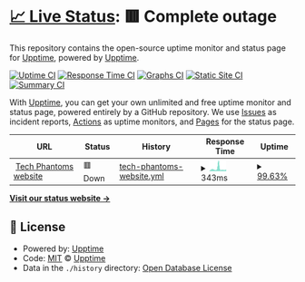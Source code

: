 # [📈 Live Status](https://demo.upptime.js.org): <!--live status--> **🟥 Complete outage**

This repository contains the open-source uptime monitor and status page for [Upptime](https://upptime.js.org), powered by [Upptime](https://github.com/upptime/upptime).

[![Uptime CI](https://github.com/Tech-Phantoms/website-status/workflows/Uptime%20CI/badge.svg)](https://github.com/Tech-Phantoms/website-status/actions?query=workflow%3A%22Uptime+CI%22)
[![Response Time CI](https://github.com/Tech-Phantoms/website-status/workflows/Response%20Time%20CI/badge.svg)](https://github.com/Tech-Phantoms/website-status/actions?query=workflow%3A%22Response+Time+CI%22)
[![Graphs CI](https://github.com/Tech-Phantoms/website-status/workflows/Graphs%20CI/badge.svg)](https://github.com/Tech-Phantoms/website-status/actions?query=workflow%3A%22Graphs+CI%22)
[![Static Site CI](https://github.com/Tech-Phantoms/website-status/workflows/Static%20Site%20CI/badge.svg)](https://github.com/Tech-Phantoms/website-status/actions?query=workflow%3A%22Static+Site+CI%22)
[![Summary CI](https://github.com/Tech-Phantoms/website-status/workflows/Summary%20CI/badge.svg)](https://github.com/Tech-Phantoms/website-status/actions?query=workflow%3A%22Summary+CI%22)

With [Upptime](https://upptime.js.org), you can get your own unlimited and free uptime monitor and status page, powered entirely by a GitHub repository. We use [Issues](https://github.com/upptime/upptime/issues) as incident reports, [Actions](https://github.com/Tech-Phantoms/website-status/actions) as uptime monitors, and [Pages](https://demo.upptime.js.org) for the status page.

<!--start: status pages-->
<!-- This summary is generated by Upptime (https://github.com/upptime/upptime) -->
<!-- Do not edit this manually, your changes will be overwritten -->
<!-- prettier-ignore -->
| URL | Status | History | Response Time | Uptime |
| --- | ------ | ------- | ------------- | ------ |
| <img alt="" src="https://favicons.githubusercontent.com/techphantoms.co" height="13"> [Tech Phantoms website](https://techphantoms.co) | 🟥 Down | [tech-phantoms-website.yml](https://github.com/Tech-Phantoms/website-status/commits/HEAD/history/tech-phantoms-website.yml) | <details><summary><img alt="Response time graph" src="./graphs/tech-phantoms-website/response-time-week.png" height="20"> 343ms</summary><br><a href="https://https://status.techphantoms.co/history/tech-phantoms-website"><img alt="Response time 528" src="https://img.shields.io/endpoint?url=https%3A%2F%2Fraw.githubusercontent.com%2FTech-Phantoms%2Fwebsite-status%2FHEAD%2Fapi%2Ftech-phantoms-website%2Fresponse-time.json"></a><br><a href="https://https://status.techphantoms.co/history/tech-phantoms-website"><img alt="24-hour response time 242" src="https://img.shields.io/endpoint?url=https%3A%2F%2Fraw.githubusercontent.com%2FTech-Phantoms%2Fwebsite-status%2FHEAD%2Fapi%2Ftech-phantoms-website%2Fresponse-time-day.json"></a><br><a href="https://https://status.techphantoms.co/history/tech-phantoms-website"><img alt="7-day response time 343" src="https://img.shields.io/endpoint?url=https%3A%2F%2Fraw.githubusercontent.com%2FTech-Phantoms%2Fwebsite-status%2FHEAD%2Fapi%2Ftech-phantoms-website%2Fresponse-time-week.json"></a><br><a href="https://https://status.techphantoms.co/history/tech-phantoms-website"><img alt="30-day response time 660" src="https://img.shields.io/endpoint?url=https%3A%2F%2Fraw.githubusercontent.com%2FTech-Phantoms%2Fwebsite-status%2FHEAD%2Fapi%2Ftech-phantoms-website%2Fresponse-time-month.json"></a><br><a href="https://https://status.techphantoms.co/history/tech-phantoms-website"><img alt="1-year response time 613" src="https://img.shields.io/endpoint?url=https%3A%2F%2Fraw.githubusercontent.com%2FTech-Phantoms%2Fwebsite-status%2FHEAD%2Fapi%2Ftech-phantoms-website%2Fresponse-time-year.json"></a></details> | <details><summary><a href="https://https://status.techphantoms.co/history/tech-phantoms-website">99.63%</a></summary><a href="https://https://status.techphantoms.co/history/tech-phantoms-website"><img alt="All-time uptime 95.36%" src="https://img.shields.io/endpoint?url=https%3A%2F%2Fraw.githubusercontent.com%2FTech-Phantoms%2Fwebsite-status%2FHEAD%2Fapi%2Ftech-phantoms-website%2Fuptime.json"></a><br><a href="https://https://status.techphantoms.co/history/tech-phantoms-website"><img alt="24-hour uptime 100.00%" src="https://img.shields.io/endpoint?url=https%3A%2F%2Fraw.githubusercontent.com%2FTech-Phantoms%2Fwebsite-status%2FHEAD%2Fapi%2Ftech-phantoms-website%2Fuptime-day.json"></a><br><a href="https://https://status.techphantoms.co/history/tech-phantoms-website"><img alt="7-day uptime 99.63%" src="https://img.shields.io/endpoint?url=https%3A%2F%2Fraw.githubusercontent.com%2FTech-Phantoms%2Fwebsite-status%2FHEAD%2Fapi%2Ftech-phantoms-website%2Fuptime-week.json"></a><br><a href="https://https://status.techphantoms.co/history/tech-phantoms-website"><img alt="30-day uptime 99.83%" src="https://img.shields.io/endpoint?url=https%3A%2F%2Fraw.githubusercontent.com%2FTech-Phantoms%2Fwebsite-status%2FHEAD%2Fapi%2Ftech-phantoms-website%2Fuptime-month.json"></a><br><a href="https://https://status.techphantoms.co/history/tech-phantoms-website"><img alt="1-year uptime 94.09%" src="https://img.shields.io/endpoint?url=https%3A%2F%2Fraw.githubusercontent.com%2FTech-Phantoms%2Fwebsite-status%2FHEAD%2Fapi%2Ftech-phantoms-website%2Fuptime-year.json"></a></details>

<!--end: status pages-->

[**Visit our status website →**](https://demo.upptime.js.org)

## 📄 License

- Powered by: [Upptime](https://github.com/upptime/upptime)
- Code: [MIT](./LICENSE) © [Upptime](https://upptime.js.org)
- Data in the `./history` directory: [Open Database License](https://opendatacommons.org/licenses/odbl/1-0/)
